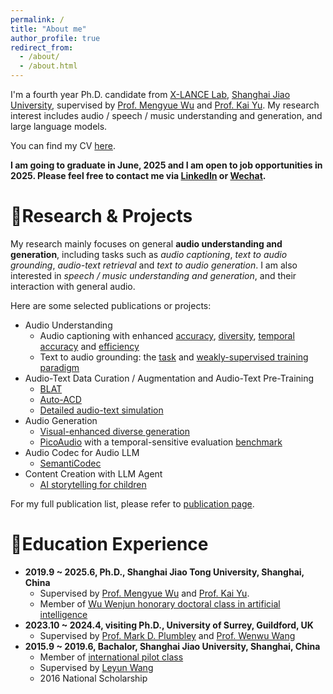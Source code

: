 ```yaml
---
permalink: /
title: "About me"
author_profile: true
redirect_from: 
  - /about/
  - /about.html
---
```


I'm a fourth year Ph.D. candidate from [X-LANCE Lab](https://x-lance.sjtu.edu.cn/), [Shanghai Jiao University](https://www.sjtu.edu.cn/), supervised by [Prof. Mengyue Wu](https://myw19.github.io/) and [Prof. Kai Yu](https://x-lance.github.io/kaiyu/). My research interest includes audio / speech / music understanding and generation, and large language models.

You can find my CV [here](../assets/Curriculum_Vitae.pdf).

**I am going to graduate in June, 2025 and I am open to job opportunities in 2025. Please feel free to contact me via [LinkedIn](https://www.linkedin.com/in/xuenan-xu-10a03813a) or [Wechat](../images/wechat.jpg).**


🚀Research & Projects
======
My research mainly focuses on general **audio understanding and generation**, including tasks such as *audio captioning*, *text to audio grounding*, *audio-text retrieval* and *text to audio generation*. I am also interested in *speech / music understanding and generation*, and their interaction with general audio.

Here are some selected publications or projects:
* Audio Understanding
  * Audio captioning with enhanced [accuracy](https://dcase.community/documents/challenge2022/technical_reports/DCASE2022_Xu_106_t6b.pdf), [diversity](https://ieeexplore.ieee.org/document/9746834), [temporal accuracy](https://www.isca-archive.org/interspeech_2023/xie23d_interspeech.html) and [efficiency](https://arxiv.org/abs/2407.14329) 
  * Text to audio grounding: the [task](https://ieeexplore.ieee.org/document/9414834) and [weakly-supervised training paradigm](https://arxiv.org/abs/2401.02584)
* Audio-Text Data Curation / Augmentation and Audio-Text Pre-Training
  * [BLAT](https://dl.acm.org/doi/10.1145/3581783.3613820)
  * [Auto-ACD](https://arxiv.org/abs/2309.11500)
  * [Detailed audio-text simulation](https://ieeexplore.ieee.org/document/10448441)
* Audio Generation
  * [Visual-enhanced diverse generation](https://ieeexplore.ieee.org/abstract/document/10447384/)
  * [PicoAudio](https://arxiv.org/abs/2407.02869) with a temporal-sensitive evaluation [benchmark](https://arxiv.org/abs/2407.02857)
* Audio Codec for Audio LLM
  * [SemantiCodec](https://arxiv.org/abs/2405.00233)
* Content Creation with LLM Agent
  * [AI storytelling for children](https://modelscope.cn/studios/AI-ModelScope/StoryDiffusion/)


For my full publication list, please refer to [publication page](/publications/).

📖Education Experience
======

* **2019.9 ~ 2025.6, Ph.D., Shanghai Jiao Tong University, Shanghai, China**
  * Supervised by [Prof. Mengyue Wu](https://myw19.github.io/) and [Prof. Kai Yu](https://x-lance.github.io/kaiyu/).
  * Member of [Wu Wenjun honorary doctoral class in artificial intelligence](https://ai.sjtu.edu.cn/info/announcements/204)
* **2023.10 ~ 2024.4, visiting Ph.D., University of Surrey, Guildford, UK**
  * Supervised by [Prof. Mark D. Plumbley](https://www.surrey.ac.uk/people/mark-plumbley) and [Prof. Wenwu Wang](http://personal.ee.surrey.ac.uk/Personal/W.Wang/)
* **2015.9 ~ 2019.6, Bachalor, Shanghai Jiao University, Shanghai, China**
  * Member of [international pilot class](https://smse.sjtu.edu.cn/rcpy/bkspy/pyfa/page/100)
  * Supervised by [Leyun Wang](https://en.smse.sjtu.edu.cn/people_detail/196)
  * 2016 National Scholarship